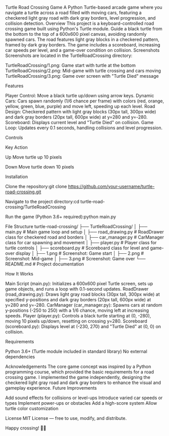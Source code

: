 Turtle Road Crossing Game
A Python Turtle-based arcade game where you navigate a turtle across a road filled with moving cars, featuring a checkered light gray road with dark gray borders, level progression, and collision detection.
Overview
This project is a keyboard-controlled road crossing game built using Python's Turtle module. Guide a black turtle from the bottom to the top of a 600x600 pixel canvas, avoiding randomly spawned cars. The road features light gray blocks in a checkered pattern, framed by dark gray borders. The game includes a scoreboard, increasing car speeds per level, and a game-over condition on collision.
Screenshots
Screenshots are located in the TurtleRoadCrossing directory:

TurtleRoadCrossing/1.png: Game start with turtle at the bottom
TurtleRoadCrossing/2.png: Mid-game with turtle crossing and cars moving
TurtleRoadCrossing/3.png: Game over screen with "Turtle Died" message


Features

Player Control: Move a black turtle up/down using arrow keys.
Dynamic Cars: Cars spawn randomly (1/6 chance per frame) with colors (red, orange, yellow, green, blue, purple) and move left, speeding up each level.
Road Design: Checkered pattern with light gray blocks (30px tall, 300px wide) and dark gray borders (20px tall, 600px wide) at y=280 and y=-280.
Scoreboard: Displays current level and "Turtle Died" on collision.
Game Loop: Updates every 0.1 seconds, handling collisions and level progression.

Controls



Key
Action



Up
Move turtle up 10 pixels


Down
Move turtle down 10 pixels


Installation

Clone the repository:git clone https://github.com/your-username/turtle-road-crossing.git


Navigate to the project directory:cd turtle-road-crossing/TurtleRoadCrossing


Run the game (Python 3.6+ required):python main.py



File Structure
turtle-road-crossing/
├── TurtleRoadCrossing/
│   ├── main.py             # Main game loop and setup
│   ├── road_drawing.py     # RoadDrawer class for checkered road and borders
│   ├── car_manager.py      # CarManager class for car spawning and movement
│   ├── player.py           # Player class for turtle controls
│   ├── scoreboard.py       # Scoreboard class for level and game-over display
│   ├── 1.png               # Screenshot: Game start
│   ├── 2.png               # Screenshot: Mid-game
│   ├── 3.png               # Screenshot: Game over
└── README.md               # Project documentation

How It Works

Main Script (main.py): Initializes a 600x600 pixel Turtle screen, sets up game objects, and runs a loop with 0.1-second updates.
RoadDrawer (road_drawing.py): Draws light gray road blocks (30px tall, 300px wide) at specified y-positions and dark gray borders (20px tall, 600px wide) at y=280 and y=-280.
CarManager (car_manager.py): Spawns cars at random y-positions (-250 to 250) with a 1/6 chance, moving left at increasing speeds.
Player (player.py): Controls a black turtle starting at (0, -280), moving 10 pixels up/down, resetting on crossing y=280.
Scoreboard (scoreboard.py): Displays level at (-230, 270) and "Turtle Died" at (0, 0) on collision.

Requirements

Python 3.6+ (Turtle module included in standard library)
No external dependencies

Acknowledgements
The core game concept was inspired by a Python programming course, which provided the basic requirements for a road crossing game. I implemented the game independently, designing the checkered light gray road and dark gray borders to enhance the visual and gameplay experience.
Future Improvements

Add sound effects for collisions or level-ups
Introduce varied car speeds or types
Implement power-ups or obstacles
Add a high-score system
Allow turtle color customization

License
MIT License — free to use, modify, and distribute.

Happy crossing! 🐢🚗
